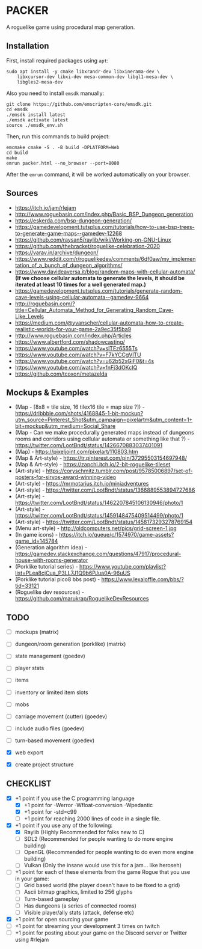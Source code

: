# PACKER

A roguelike game using procedural map generation.


## Installation

First, install required packages using `apt`:

    sudo apt install -y cmake libxrandr-dev libxinerama-dev \
        libxcursor-dev libxi-dev mesa-common-dev libgl1-mesa-dev \
        libgles2-mesa-dev


Also you need to install `emsdk` manually:

    git clone https://github.com/emscripten-core/emsdk.git
    cd emsdk
    ./emsdk install latest
    ./emsdk activate latest
    source ./emsdk_env.sh


Then, run this commands to build project:

    emcmake cmake -S . -B build -DPLATFORM=Web
    cd build
    make
    emrun packer.html --no_browser --port=8080


After the `emrun` command, it will be worked automatically on your
browser.


## Sources

- https://itch.io/jam/rlejam
- http://www.roguebasin.com/index.php/Basic_BSP_Dungeon_generation
- https://eskerda.com/bsp-dungeon-generation/
- https://gamedevelopment.tutsplus.com/tutorials/how-to-use-bsp-trees-to-generate-game-maps--gamedev-12268
- https://github.com/raysan5/raylib/wiki/Working-on-GNU-Linux
- https://github.com/thebracket/roguelike-celebration-2020
- https://varav.in/archive/dungeon/
- https://www.reddit.com/r/roguelikedev/comments/6df0aw/my_implementation_of_a_bunch_of_dungeon_algorithms/
- https://www.davideaversa.it/blog/random-maps-with-cellular-automata/ **(If we choose cellular automata to generate the levels, it should be iterated at least 10 times for a well generated map.)**
- https://gamedevelopment.tutsplus.com/tutorials/generate-random-cave-levels-using-cellular-automata--gamedev-9664
- http://roguebasin.com/?title=Cellular_Automata_Method_for_Generating_Random_Cave-Like_Levels
- https://medium.com/@yvanscher/cellular-automata-how-to-create-realistic-worlds-for-your-game-2a9ec35f5ba9
- http://www.roguebasin.com/index.php/Articles
- https://www.albertford.com/shadowcasting/
- https://www.youtube.com/watch?v=slTEz6555Ts
- https://www.youtube.com/watch?v=F7kYCCgVlTU
- https://www.youtube.com/watch?v=u62b52xGiF0&t=4s
- https://www.youtube.com/watch?v=fnFj3dOKcIQ
- https://github.com/tcoxon/metazelda

## Mockups & Examples
- (Map - [8x8 = tile size, 16 tilex16 tile = map size ?]) - https://dribbble.com/shots/4168845-1-bit-mockup?utm_source=Pinterest_Shot&utm_campaign=pixelartm&utm_content=1+bit+mockup&utm_medium=Social_Share
- (Map - Can we make procedurally generated maps instead of dungeons rooms and corridors using cellular automata or something like that ?) - https://twitter.com/LootBndt/status/1426670883037401091
- (Map) - https://pixeljoint.com/pixelart/110803.htm
- (Map & Art-style) - https://tr.pinterest.com/pin/37295503154697948/
- (Map & Art-style) - https://zapchi.itch.io/2-bit-roguelike-tileset
- (Art-style) - https://coryschmitz.tumblr.com/post/95785006897/set-of-posters-for-sirvos-award-winning-video
- (Art-style) - https://mrmotarius.itch.io/miniadventures
- (Art-style) - https://twitter.com/LootBndt/status/1366889553894727686
- (Art-style) - https://twitter.com/LootBndt/status/1462207845106130946/photo/1
- (Art-style) - https://twitter.com/LootBndt/status/1459148475409514499/photo/1
- (Art-style) - https://twitter.com/LootBndt/status/1458173293278769154
- (Menu art-style) - http://oldcomputers.net/pics/grid-screen-1.jpg
- (In game icons) - https://itch.io/queue/c/1574970/game-assets?game_id=145784
- (Generation algorithm idea) - https://gamedev.stackexchange.com/questions/47917/procedural-house-with-rooms-generator
- (Porklike tutorial series) - https://www.youtube.com/playlist?list=PLea8cjCua_P3LL7J1Q9b6PJua0A-96uUS
- (Porklike tutorial pico8 bbs post) - https://www.lexaloffle.com/bbs/?tid=33121
- (Roguelike dev resources) - https://github.com/marukrap/RoguelikeDevResources


## TODO

- [ ] mockups (matrix)
- [ ] dungeon/room generation (porklike) (matrix)
- [ ] state management (goedev)
- [ ] player stats
- [ ] items
- [ ] inventory or limited item slots
- [ ] mobs
- [ ] carriage movement (cutter) (goedev)
- [ ] include audio files (goedev)
- [ ] turn-based movement (goedev)
- [X] web export
- [X] create project structure


## CHECKLIST

- [X] +1 point if you use the C programming language
  - [X] +1 point for -Werror -Wfloat-conversion -Wpedantic
  - [X] +1 point for -std=c99
  - [ ] +1 point for reaching 2000 lines of code in a single file.
- [X] +1 point if you use any of the following:
  - [X] Raylib (Highly Recommended for folks new to C)
  - [ ] SDL2 (Recommended for people wanting to do more engine building)
  - [ ] OpenGL (Recommended for people wanting to do even more engine building)
  - [ ] Vulkan (Only the insane would use this for a jam... like heroseh)
- [ ] +1 point for each of these elements from the game Rogue that you use in your game:
  - [ ] Grid based world (the player doesn't have to be fixed to a grid)
  - [ ] Ascii bitmap graphics, limited to 256 glyphs
  - [ ] Turn-based gameplay
  - [ ] Has dungeons (a series of connected rooms)
  - [ ] Visible player/ally stats (attack, defense etc)
- [X] +1 point for open sourcing your game
- [ ] +1 point for streaming your development 3 times on twitch
- [ ] +1 point for posting about your game on the Discord server or Twitter using #rlejam
